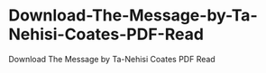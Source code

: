 # Download-The-Message-by-Ta-Nehisi-Coates-PDF-Read
Download The Message by Ta-Nehisi Coates PDF Read
